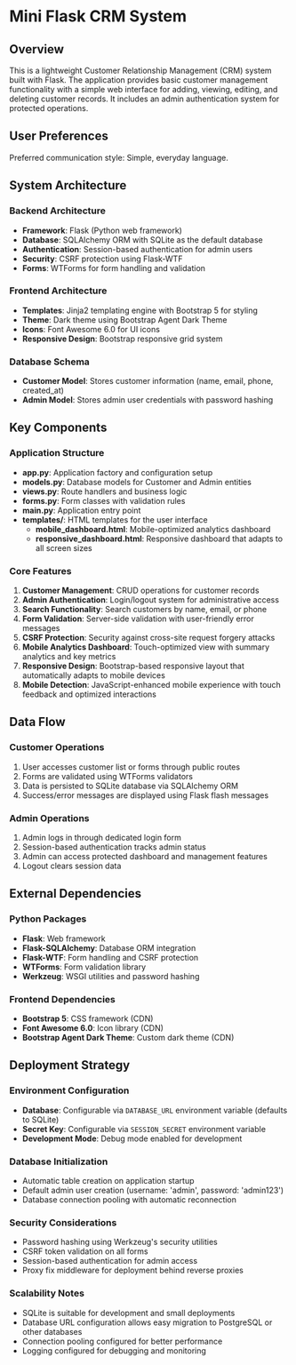 # Mini Flask CRM System

## Overview

This is a lightweight Customer Relationship Management (CRM) system built with Flask. The application provides basic customer management functionality with a simple web interface for adding, viewing, editing, and deleting customer records. It includes an admin authentication system for protected operations.

## User Preferences

Preferred communication style: Simple, everyday language.

## System Architecture

### Backend Architecture
- **Framework**: Flask (Python web framework)
- **Database**: SQLAlchemy ORM with SQLite as the default database
- **Authentication**: Session-based authentication for admin users
- **Security**: CSRF protection using Flask-WTF
- **Forms**: WTForms for form handling and validation

### Frontend Architecture
- **Templates**: Jinja2 templating engine with Bootstrap 5 for styling
- **Theme**: Dark theme using Bootstrap Agent Dark Theme
- **Icons**: Font Awesome 6.0 for UI icons
- **Responsive Design**: Bootstrap responsive grid system

### Database Schema
- **Customer Model**: Stores customer information (name, email, phone, created_at)
- **Admin Model**: Stores admin user credentials with password hashing

## Key Components

### Application Structure
- **app.py**: Application factory and configuration setup
- **models.py**: Database models for Customer and Admin entities
- **views.py**: Route handlers and business logic
- **forms.py**: Form classes with validation rules
- **main.py**: Application entry point
- **templates/**: HTML templates for the user interface
  - **mobile_dashboard.html**: Mobile-optimized analytics dashboard
  - **responsive_dashboard.html**: Responsive dashboard that adapts to all screen sizes

### Core Features
1. **Customer Management**: CRUD operations for customer records
2. **Admin Authentication**: Login/logout system for administrative access
3. **Search Functionality**: Search customers by name, email, or phone
4. **Form Validation**: Server-side validation with user-friendly error messages
5. **CSRF Protection**: Security against cross-site request forgery attacks
6. **Mobile Analytics Dashboard**: Touch-optimized view with summary analytics and key metrics
7. **Responsive Design**: Bootstrap-based responsive layout that automatically adapts to mobile devices
8. **Mobile Detection**: JavaScript-enhanced mobile experience with touch feedback and optimized interactions

## Data Flow

### Customer Operations
1. User accesses customer list or forms through public routes
2. Forms are validated using WTForms validators
3. Data is persisted to SQLite database via SQLAlchemy ORM
4. Success/error messages are displayed using Flask flash messages

### Admin Operations
1. Admin logs in through dedicated login form
2. Session-based authentication tracks admin status
3. Admin can access protected dashboard and management features
4. Logout clears session data

## External Dependencies

### Python Packages
- **Flask**: Web framework
- **Flask-SQLAlchemy**: Database ORM integration
- **Flask-WTF**: Form handling and CSRF protection
- **WTForms**: Form validation library
- **Werkzeug**: WSGI utilities and password hashing

### Frontend Dependencies
- **Bootstrap 5**: CSS framework (CDN)
- **Font Awesome 6.0**: Icon library (CDN)
- **Bootstrap Agent Dark Theme**: Custom dark theme (CDN)

## Deployment Strategy

### Environment Configuration
- **Database**: Configurable via `DATABASE_URL` environment variable (defaults to SQLite)
- **Secret Key**: Configurable via `SESSION_SECRET` environment variable
- **Development Mode**: Debug mode enabled for development

### Database Initialization
- Automatic table creation on application startup
- Default admin user creation (username: 'admin', password: 'admin123')
- Database connection pooling with automatic reconnection

### Security Considerations
- Password hashing using Werkzeug's security utilities
- CSRF token validation on all forms
- Session-based authentication for admin access
- Proxy fix middleware for deployment behind reverse proxies

### Scalability Notes
- SQLite is suitable for development and small deployments
- Database URL configuration allows easy migration to PostgreSQL or other databases
- Connection pooling configured for better performance
- Logging configured for debugging and monitoring